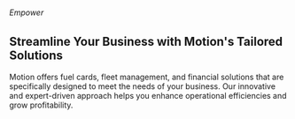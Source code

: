###### Empower

## Streamline Your Business with Motion's Tailored Solutions

Motion offers fuel cards, fleet management, and financial solutions that are specifically designed to meet the needs of your business. Our innovative and expert-driven approach helps you enhance operational efficiencies and grow profitability.
